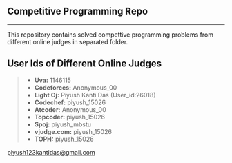 ## Competitive Programming Repo ##
---------------------------------
This repository contains solved compettive programming problems
from different online judges in  separated folder.

## User Ids of Different Online Judges ##
>- **Uva:** 1146115
>- **Codeforces:** Anonymous_00
>- **Light Oj:**  Piyush Kanti Das (User_id:26018)
>- **Codechef:**  piyush_15026
>- **Atcoder:**  Anonymous_00
>- **Topcoder:**  piyush_15026
>- **Spoj:**      piyush_mbstu 
>- **vjudge.com:**  piyush_15026
>- **TOPH:**      piyush_15026

<i class="icon-pencil"></i> piyush123kantidas@gmail.com 

